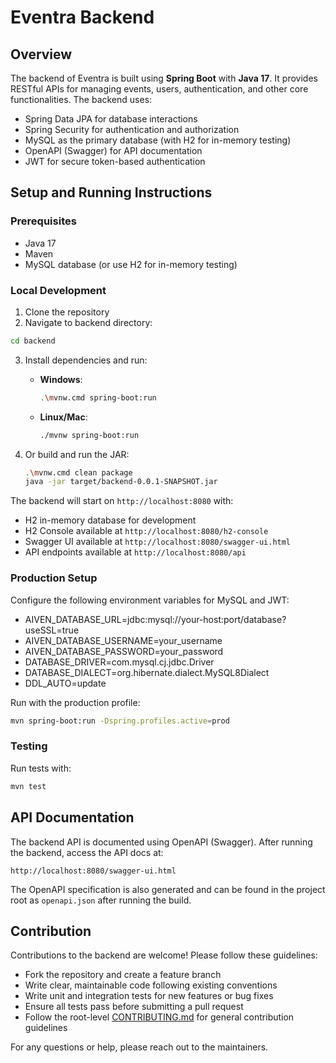 # Eventra Backend

## Overview

The backend of Eventra is built using **Spring Boot** with **Java 17**. It provides RESTful APIs for managing events, users, authentication, and other core functionalities. The backend uses:

- Spring Data JPA for database interactions
- Spring Security for authentication and authorization
- MySQL as the primary database (with H2 for in-memory testing)
- OpenAPI (Swagger) for API documentation
- JWT for secure token-based authentication

## Setup and Running Instructions

### Prerequisites

- Java 17
- Maven
- MySQL database (or use H2 for in-memory testing)

### Local Development

1. Clone the repository
2. Navigate to backend directory:

```bash
cd backend
```

3. Install dependencies and run:

   - **Windows**:
     ```bash
     .\mvnw.cmd spring-boot:run
     ```

   - **Linux/Mac**:
     ```bash
     ./mvnw spring-boot:run
     ```

4. Or build and run the JAR:

   ```bash
   .\mvnw.cmd clean package
   java -jar target/backend-0.0.1-SNAPSHOT.jar
   ```

The backend will start on `http://localhost:8080` with:

- H2 in-memory database for development
- H2 Console available at `http://localhost:8080/h2-console`
- Swagger UI available at `http://localhost:8080/swagger-ui.html`
- API endpoints available at `http://localhost:8080/api`

### Production Setup

Configure the following environment variables for MySQL and JWT:

- AIVEN_DATABASE_URL=jdbc:mysql://your-host:port/database?useSSL=true
- AIVEN_DATABASE_USERNAME=your_username
- AIVEN_DATABASE_PASSWORD=your_password
- DATABASE_DRIVER=com.mysql.cj.jdbc.Driver
- DATABASE_DIALECT=org.hibernate.dialect.MySQL8Dialect
- DDL_AUTO=update

Run with the production profile:

```bash
mvn spring-boot:run -Dspring.profiles.active=prod
```

### Testing

Run tests with:

```bash
mvn test
```

## API Documentation

The backend API is documented using OpenAPI (Swagger). After running the backend, access the API docs at:

```
http://localhost:8080/swagger-ui.html
```

The OpenAPI specification is also generated and can be found in the project root as `openapi.json` after running the build.

## Contribution

Contributions to the backend are welcome! Please follow these guidelines:

- Fork the repository and create a feature branch
- Write clear, maintainable code following existing conventions
- Write unit and integration tests for new features or bug fixes
- Ensure all tests pass before submitting a pull request
- Follow the root-level [CONTRIBUTING.md](../CONTRIBUTING.md) for general contribution guidelines

For any questions or help, please reach out to the maintainers.
